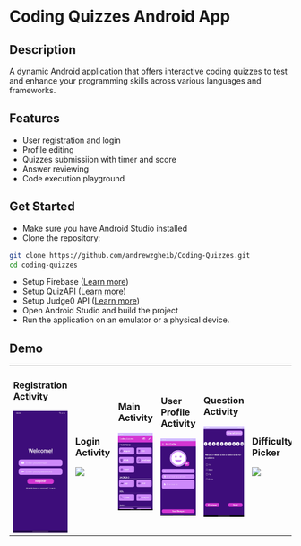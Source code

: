 # Coding Quizzes Android App

## Description
A dynamic Android application that offers interactive coding quizzes to test and enhance your programming skills across various languages and frameworks.

## Features
- User registration and login
- Profile editing
- Quizzes submissiion with timer and score
- Answer reviewing
- Code execution playground

## Get Started
- Make sure you have Android Studio installed
- Clone the repository:
```bash
git clone https://github.com/andrewzgheib/Coding-Quizzes.git
cd coding-quizzes
```
- Setup Firebase ([Learn more](https://firebase.google.com/docs/android/setup))
- Setup QuizAPI ([Learn more](https://quizapi.io/docs/1.0/authentication))
- Setup Judge0 API ([Learn more](https://github.com/judge0/judge0))
- Open Android Studio and build the project
- Run the application on an emulator or a physical device.

## Demo
<table>
  <tr>
    <td>
      <h3>Registration Activity</h3>
      <img src="assets/Registration%20Activity.jpg" width="300"/>
    </td>
    <td>
      <h3>Login Activity</h3>
      <img src="assets/Login%Activity.jpg" width="300"/>
    </td>
    <td>
      <h3>Main Activity</h3>
      <img src="assets/Main%20Activity.jpg" width="300"/>
    </td>
    <td>
      <h3>User Profile Activity</h3>
      <img src="assets/User%20Profile%20Activity.jpg" width="300"/>
    </td>
    <td>
      <h3>Question Activity</h3>
      <img src="assets/Question%20Activity.jpg" width="300"/>
    </td>
    <td>
      <h3>Difficulty Picker</h3>
      <img src="assets/Diffculty%20Picker" width="300"/>
    </td>
    <td>
      <h3>Score Activity</h3>
      <img src="assets/Score%20Activity.jpg" width="300"/>
    </td>
    <td>
      <h3>Review Activity</h3>
      <img src="assets/Review%20Activity.jpg" width="300"/>
    </td>
    <td>
      <h3>Code Execution Activity</h3>
      <img src="assets/Code%20Execution%20Activity.jpg" width="300"/>
    </td>
  </tr>
</table>
